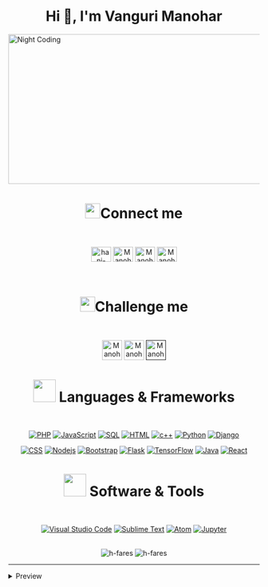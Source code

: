 
<h1 align="center">Hi 👋, I'm Vanguri Manohar</h1>
<link
  rel="stylesheet"
  href="https://cdn.jsdelivr.net/gh/dheereshagrwal/colored-icons@master/ci.min.css"
/>

<img alt="Night Coding" src="https://media0.giphy.com/media/pOEbLRT4SwD35IELiQ/giphy.gif?cid=ecf05e47kpv847pkvsxmo2rba309e359avj1qsbu8zw1dqcq&ep=v1_gifs_search&rid=giphy.gif&ct=g" width="1000px" height="300px" align="center"/>





<h1 align="center"> <img src="https://media.giphy.com/media/iY8CRBdQXODJSCERIr/giphy.gif" width="30px">Connect me </h1><br>
<p align="center">
 <a href="https://www.linkedin.com/in/vanguri-manohar-480375255/" target="blank"><img align="center" src="https://raw.githubusercontent.com/rahuldkjain/github-profile-readme-generator/master/src/images/icons/Social/linked-in-alt.svg" alt="hani-fares-072bb5a4/" height="30" width="40" /></a>
<a href="https://twitter.com/Manohar_Vanguri" target="blank"><img align="center" src="https://user-images.githubusercontent.com/9910706/255611353-3fca5769-15d9-4317-ad88-e07cfdc747c6.jpg" alt="Manohar" height="30" width="40" /></a>
 <a href="https://www.instagram.com/manohar__vanguri/" target="blank"><img align="center" src="https://raw.githubusercontent.com/rahuldkjain/github-profile-readme-generator/master/src/images/icons/Social/instagram.svg" alt="Manohar" height="30" width="40" /></a>
 <a href="https://m.facebook.com/manohar.vanguri.50/" target="blank"><img align="center" src="https://raw.githubusercontent.com/rahuldkjain/github-profile-readme-generator/master/src/images/icons/Social/facebook.svg" alt="Manohar" height="30" width="40" /></a> 
</p><br>

<h1 align="center"> <img src="https://media.giphy.com/media/4tsJBJmfu6TB1O8l5x/giphy.gif" width="30px">Challenge me </h1><br>

<p align="center">
<a href="https://leetcode.com/vangurissmanohar/" target="blank"><img align="center" src="https://res.cloudinary.com/crunchbase-production/image/upload/c_lpad,h_256,w_256,f_auto,q_auto:eco,dpr_1/83facdeba5b924cb3b1a" alt="Manohar_Vanguri" height="40" width="40" /></a>
<a href="https://www.codechef.com/users/manohar2326" target="blank"><img align="center" src="https://s3.amazonaws.com/codechef_shared/misc/fb-image-icon.png" alt="Manohar_Vanguri" height="40" width="40" /></a>
<a href="" target="blank"><img align="center" src="https://avatars.githubusercontent.com/u/12802966?s=200&v=4" alt="Manohar_Vanguri" height="40" width="40" /></a></p>


                                                                                                                                                                    

<h1 align="center"><img src="https://media.giphy.com/media/HwBlFQZFcAoUcPHZdX/giphy.gif" width="45px"> Languages & Frameworks</h1><br>
<p align="center">
<a href="https://www.php.net/"><img alt="PHP" src="https://img.shields.io/badge/PHP-14354C.svg?logo=php&logoColor=white&color=mediumpurple"></a>
<a href="https://developer.mozilla.org/en-US/docs/Web/JavaScript"><img alt="JavaScript" src="https://img.shields.io/badge/JavaScript-F7DF1E.svg?logo=javascript&logoColor=black"></a>
<a href="https://www.mysql.com/"><img alt="SQL" src="https://custom-icon-badges.herokuapp.com/badge/SQL-025E8C.svg?logo=database&logoColor=white"></a>
<a href="https://developer.mozilla.org/en-US/docs/Learn/Getting_started_with_the_web/HTML_basics"><img alt="HTML" src="https://img.shields.io/badge/HTML-14354C.svg?logo=html5&logoColor=black&color=orange"></a>
<a href="https://www.cplusplus.com/"><img alt="c++" src="https://img.shields.io/badge/C/C++-14354C.svg?logo=c&logoColor=white&color=blue"></a>
<a href="https://www.cplusplus.com/"><img alt="Python" src="https://img.shields.io/badge/Python-14354C.svg?logo=python&logoColor=blue&color=yellow"></a>
<a href="https://docs.djangoproject.com/">
  <img alt="Django" src="https://img.shields.io/badge/Django-092E20.svg?logo=django&logoColor=white">
</a>
</p>

<p align="center">
<a href="https://developer.mozilla.org/en-US/docs/Web/CSS"><img alt="CSS" src="https://img.shields.io/badge/CSS-14354C.svg?logo=css3&logoColor=white&color=blue"></a>
<a href="https://nodejs.org/en/"><img alt="Nodejs" src="https://img.shields.io/badge/Nodejs-14354C.svg?logo=node.js&logoColor=black&color=darkgreen"></a>
<a href="https://getbootstrap.com/"><img alt="Bootstrap" src="https://img.shields.io/badge/Bootstrap-14354C.svg?logo=bootstrap&logoColor=white&color=mediumpurple"></a>
<a href="https://flask.palletsprojects.com/en/2.1.x/"><img alt="Flask" src="https://img.shields.io/badge/Flask-14354C.svg?logo=flask&logoColor=black&color=white"></a>
<a href="https://www.tensorflow.org/">
<img alt="TensorFlow" src="https://img.shields.io/badge/TensorFlow-FF6F00.svg?logo=tensorflow&logoColor=white"></a>
<a href="https://www.oracle.com/java/">
<img alt="Java" src="https://img.shields.io/badge/Java-007396.svg?logo=java&logoColor=white"></a>
<a href="https://reactjs.org/">
  <img alt="React" src="https://img.shields.io/badge/React-61DAFB.svg?logo=react&logoColor=white">
</a>

</p>
 

<h1 align="center"> <img src="https://media.giphy.com/media/iDaCeaKrHhUI1I8e2b/giphy.gif" width="45px"> Software & Tools </h1><br>
<p align="center">
<a href="https://code.visualstudio.com/">
  <img alt="Visual Studio Code" src="https://img.shields.io/badge/VS_Code-007ACC.svg?logo=visual-studio-code&logoColor=white"></a>
  <a href="https://www.sublimetext.com/">
  <img alt="Sublime Text" src="https://img.shields.io/badge/Sublime_Text-FF9800.svg?logo=sublime-text&logoColor=white"></a>
<a href="https://atom.io/"><img alt="Atom" src="https://img.shields.io/badge/Atom-66595C.svg?logo=atom&logoColor=white"></a>
<a href="https://jupyter.org/"> <img alt="Jupyter" src="https://img.shields.io/badge/Jupyter-F37626.svg?logo=jupyter&logoColor=white"></a>
</p>

<p align="center">
  <br/>
<img src="https://github-readme-stats.vercel.app/api?username=Vanguri-Manohar&show_icons=true&theme=dark&locale=en" alt="h-fares" align=center/>
<img src="https://github-readme-stats.vercel.app/api/top-langs?username=Vanguri-Manohar&show_icons=true&theme=dark&locale=en&layout=compact" alt="h-fares" align=center/>
</p>

-------
<details>
<summary>Preview  </summary>

[Vanguri-Manohar](https://github.com/Vanguri-Manohar 'Vanguri-Manohar')


</details>
